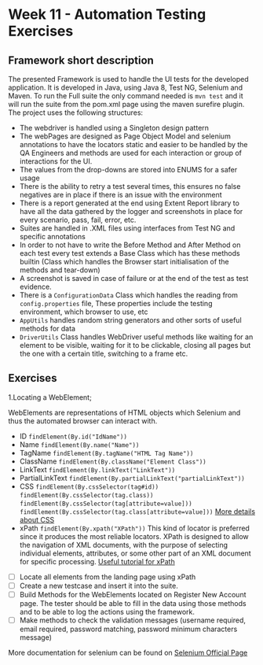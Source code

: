 # Week 11 - Automation Testing Exercises

## Framework short description

The presented Framework is used to handle the UI tests for the developed application.
It is developed in Java, using Java 8, Test NG, Selenium and Maven.
To run the Full suite the only command needed is ```mvn test``` and it will run the suite from the pom.xml page using the maven surefire plugin.
The project uses the following structures:

- The webdriver is handled using a Singleton design pattern
- The webPages are designed as Page Object Model and selenium annotations to have the locators static and easier to be handled by the QA Engineers and methods are used for each interaction or group of interactions for the UI.
- The values from the drop-downs are stored into ENUMS for a safer usage
- There is the ability to retry a test several times, this ensures no false negatives are in place if there is an issue with the environment
- There is a report generated at the end using Extent Report library to have all the data gathered by the logger and screenshots in place for every scenario, pass, fail, error, etc.
- Suites are handled in .XML files using interfaces from Test NG and specific annotations
- In order to not have to write the Before Method and After Method on each test every test extends a Base Class which has these methods builtin (Class which handles the Browser start initialisation of the methods and tear-down)
- A screenshot is saved in case of failure or at the end of the test as test evidence.
- There is a ```ConfigurationData``` Class which handles the reading from ```config.properties``` file, These properties include the testing environment, which browser to use, etc
- ```AppUtils``` handles random string generators and other sorts of useful methods for data
- ```DriverUtils``` Class handles WebDriver useful methods like waiting for an element to be visible, waiting for it to be clickable, closing all pages but the one with a certain title, switching to a frame etc.

## Exercises

1.Locating a WebElement;

WebElements are representations of HTML objects which Selenium and thus the automated browser can interact with.

- ID ```findElement(By.id("IdName"))```
- Name ```findElement(By.name("Name"))```
- TagName ```findElement(By.tagName("HTML Tag Name"))```
- ClassName ```findElement(By.className("Element Class"))```
- LinkText ```findElement(By.linkText("LinkText"))```
- PartialLinkText ```findElement(By.partialLinkText("partialLinkText"))```
- CSS ```findElement(By.cssSelector(tag#id))``` ```findElement(By.cssSelector(tag.class))``` ```findElement(By.cssSelector(tag[attribute=value]))``` ```findElement(By.cssSelector(tag.class[attribute=value]))```
[More details about CSS](https://www.softwaretestingmaterial.com/css-selector-selenium-webdriver-tutorial/)
- xPath ```findElement(By.xpath("XPath"))```
This kind of locator is preferred since it produces the most reliable locators. XPath is designed to allow the navigation of XML documents, with the purpose of selecting individual elements, attributes, or some other part of an XML document for specific processing.
[Useful tutorial for xPath](https://www.guru99.com/xpath-selenium.html)

- [ ] Locate all elements from the landing page using xPath
- [ ] Create a new testcase and insert it into the suite.
- [ ] Build Methods for the WebElements located on Register New Account page. The tester should be able to fill in the data using those methods and to be able to log the actions using the framework.
- [ ] Make methods to check the validation messages (username required, email required, password matching, password minimum characters message)

More documentation for selenium can be found on [Selenium Official Page](https://selenium.dev/documentation/en/getting_started/)
